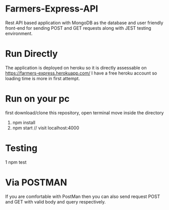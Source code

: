 # Farmers-Express-API
Rest API based application with MongoDB as the database and user friendly front-end for sending POST and GET requests along with JEST testing environment.

# Run Directly
The application is deployed on heroku so it is directly assessable on https://farmers-express.herokuapp.com/
I have a free heroku account so loading time is more in first attempt.

# Run on your pc
first download/clone this repository, open terminal move inside the directory
1. npm install
2. npm start  // visit localhost:4000

# Testing
1 npm test

# Via POSTMAN
If you are comfortable with PostMan then you can also send request POST and GET with valid body and query respectively.
